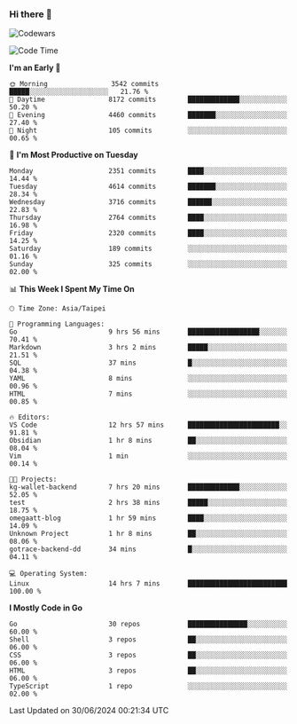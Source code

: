 ### Hi there 👋

![Codewars](https://www.codewars.com/users/omegaatt36/badges/small)

<!--START_SECTION:waka-->
![Code Time](http://img.shields.io/badge/Code%20Time-2%2C572%20hrs%2043%20mins-blue)

**I'm an Early 🐤** 

```text
🌞 Morning                3542 commits        █████░░░░░░░░░░░░░░░░░░░░   21.76 % 
🌆 Daytime                8172 commits        █████████████░░░░░░░░░░░░   50.20 % 
🌃 Evening                4460 commits        ███████░░░░░░░░░░░░░░░░░░   27.40 % 
🌙 Night                  105 commits         ░░░░░░░░░░░░░░░░░░░░░░░░░   00.65 % 
```
📅 **I'm Most Productive on Tuesday** 

```text
Monday                   2351 commits        ████░░░░░░░░░░░░░░░░░░░░░   14.44 % 
Tuesday                  4614 commits        ███████░░░░░░░░░░░░░░░░░░   28.34 % 
Wednesday                3716 commits        ██████░░░░░░░░░░░░░░░░░░░   22.83 % 
Thursday                 2764 commits        ████░░░░░░░░░░░░░░░░░░░░░   16.98 % 
Friday                   2320 commits        ████░░░░░░░░░░░░░░░░░░░░░   14.25 % 
Saturday                 189 commits         ░░░░░░░░░░░░░░░░░░░░░░░░░   01.16 % 
Sunday                   325 commits         ░░░░░░░░░░░░░░░░░░░░░░░░░   02.00 % 
```


📊 **This Week I Spent My Time On** 

```text
🕑︎ Time Zone: Asia/Taipei

💬 Programming Languages: 
Go                       9 hrs 56 mins       ██████████████████░░░░░░░   70.41 % 
Markdown                 3 hrs 2 mins        █████░░░░░░░░░░░░░░░░░░░░   21.51 % 
SQL                      37 mins             █░░░░░░░░░░░░░░░░░░░░░░░░   04.38 % 
YAML                     8 mins              ░░░░░░░░░░░░░░░░░░░░░░░░░   00.96 % 
HTML                     7 mins              ░░░░░░░░░░░░░░░░░░░░░░░░░   00.85 % 

🔥 Editors: 
VS Code                  12 hrs 57 mins      ███████████████████████░░   91.81 % 
Obsidian                 1 hr 8 mins         ██░░░░░░░░░░░░░░░░░░░░░░░   08.04 % 
Vim                      1 min               ░░░░░░░░░░░░░░░░░░░░░░░░░   00.14 % 

🐱‍💻 Projects: 
kg-wallet-backend        7 hrs 20 mins       █████████████░░░░░░░░░░░░   52.05 % 
test                     2 hrs 38 mins       █████░░░░░░░░░░░░░░░░░░░░   18.75 % 
omegaatt-blog            1 hr 59 mins        ████░░░░░░░░░░░░░░░░░░░░░   14.09 % 
Unknown Project          1 hr 8 mins         ██░░░░░░░░░░░░░░░░░░░░░░░   08.06 % 
gotrace-backend-dd       34 mins             █░░░░░░░░░░░░░░░░░░░░░░░░   04.11 % 

💻 Operating System: 
Linux                    14 hrs 7 mins       █████████████████████████   100.00 % 
```

**I Mostly Code in Go** 

```text
Go                       30 repos            ███████████████░░░░░░░░░░   60.00 % 
Shell                    3 repos             ██░░░░░░░░░░░░░░░░░░░░░░░   06.00 % 
CSS                      3 repos             ██░░░░░░░░░░░░░░░░░░░░░░░   06.00 % 
HTML                     3 repos             ██░░░░░░░░░░░░░░░░░░░░░░░   06.00 % 
TypeScript               1 repo              ░░░░░░░░░░░░░░░░░░░░░░░░░   02.00 % 
```




 Last Updated on 30/06/2024 00:21:34 UTC
<!--END_SECTION:waka-->

<!--
**omegaatt36/omegaatt36** is a ✨ _special_ ✨ repository because its `README.md` (this file) appears on your GitHub profile.

Here are some ideas to get you started:

- 🔭 I’m currently working on ...
- 🌱 I’m currently learning ...
- 👯 I’m looking to collaborate on ...
- 🤔 I’m looking for help with ...
- 💬 Ask me about ...
- 📫 How to reach me: ...
- 😄 Pronouns: ...
- ⚡ Fun fact: ...
-->
